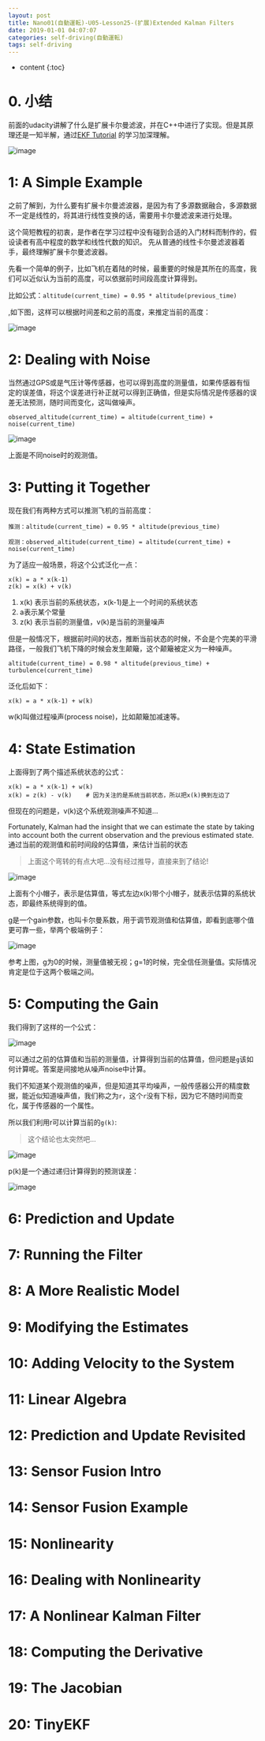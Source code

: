 ```yaml
---
layout: post
title: Nano01(自動運転)-U05-Lesson25-(扩展)Extended Kalman Filters
date: 2019-01-01 04:07:07
categories: self-driving(自動運転)
tags: self-driving
---
```

* content
{:toc}

# 0. 小结

前面的udacity讲解了什么是扩展卡尔曼滤波，并在C++中进行了实现。但是其原理还是一知半解，通过[EKF Tutorial](https://home.wlu.edu/~levys/kalman_tutorial/) 的学习加深理解。

![image](https://user-images.githubusercontent.com/18595935/52858613-f39f2400-316d-11e9-9dbf-6f649fddd0eb.png)


# 1: A Simple Example

之前了解到，为什么要有扩展卡尔曼滤波器，是因为有了多源数据融合，多源数据不一定是线性的，将其进行线性变换的话，需要用卡尔曼滤波来进行处理。

这个简短教程的初衷，是作者在学习过程中没有碰到合适的入门材料而制作的，假设读者有高中程度的数学和线性代数的知识。
先从普通的线性卡尔曼滤波器着手，最终理解扩展卡尔曼滤波器。

先看一个简单的例子，比如飞机在着陆的时候，最重要的时候是其所在的高度，我们可以近似认为当前的高度，可以依据前时间段高度计算得到。

比如公式：`altitude(current_time) = 0.95 * altitude(previous_time)`

,如下图，这样可以根据时间差和之前的高度，来推定当前的高度：

![image](https://user-images.githubusercontent.com/18595935/52856028-9653a480-3166-11e9-8b7b-2e09b1979be0.png)

# 2: Dealing with Noise

当然通过GPS或是气压计等传感器，也可以得到高度的测量值，如果传感器有恒定的误差值，将这个误差进行补正就可以得到正确值，但是实际情况是传感器的误差无法预测，随时间而变化，这叫做噪声。

`observed_altitude(current_time) = altitude(current_time) + noise(current_time)`

![image](https://user-images.githubusercontent.com/18595935/52856516-f434bc00-3167-11e9-88d7-5e14e21e1197.png)

上面是不同noise时的观测值。

# 3: Putting it Together

现在我们有两种方式可以推测飞机的当前高度：

```
推测：altitude(current_time) = 0.95 * altitude(previous_time)

观测：observed_altitude(current_time) = altitude(current_time) + noise(current_time)
```

为了适应一般场景，将这个公式泛化一点：

```
x(k) = a * x(k-1) 
z(k) = x(k) + v(k)
```
1. x(k) 表示当前的系统状态，x(k-1)是上一个时间的系统状态
2. a表示某个常量
3. z(k) 表示当前的测量值，v(k)是当前的测量噪声

但是一般情况下，根据前时间的状态，推断当前状态的时候，不会是个完美的平滑路径，一般我们飞机下降的时候会发生颠簸，这个颠簸被定义为一种噪声。

```
altitude(current_time) = 0.98 * altitude(previous_time) + turbulence(current_time)
```

泛化后如下：

```
x(k) = a * x(k-1) + w(k)
```

w(k)叫做过程噪声(process noise)，比如颠簸加减速等。

# 4: State Estimation

上面得到了两个描述系统状态的公式：

```
x(k) = a * x(k-1) + w(k)
x(k) = z(k) - v(k)    # 因为关注的是系统当前状态，所以把x(k)换到左边了
```

但现在的问题是，v(k)这个系统观测噪声不知道...

Fortunately, Kalman had the insight that we can estimate the state by taking into account both the current observation and the previous estimated state. 通过当前的观测值和前时间段的估算值，来估计当前的状态
> 上面这个弯转的有点大吧...没有经过推导，直接来到了结论!

![image](https://user-images.githubusercontent.com/18595935/52858066-7921d480-316c-11e9-9041-fa49c5386058.png)

上面有个小帽子，表示是估算值，等式左边x(k)带个小帽子，就表示估算的系统状态，即最终系统得到的值。

g是一个gain参数，也叫卡尔曼系数，用于调节观测值和估算值，即看到底哪个值更可靠一些，举两个极端例子：

![image](https://user-images.githubusercontent.com/18595935/52858510-ad49c500-316d-11e9-8917-ac3512930476.png)

参考上图，g为0的时候，测量值被无视；g=1的时候，完全信任测量值。实际情况肯定是位于这两个极端之间。

# 5: Computing the Gain

我们得到了这样的一个公式：

![image](https://user-images.githubusercontent.com/18595935/52858066-7921d480-316c-11e9-9041-fa49c5386058.png)

可以通过之前的估算值和当前的测量值，计算得到当前的估算值，但问题是`g`该如何计算呢。答案是间接地从噪声noise中计算。

我们不知道某个观测值的噪声，但是知道其平均噪声，一般传感器公开的精度数据，能近似知道噪声值，我们称之为`r`，这个`r`没有下标，因为它不随时间而变化，属于传感器的一个属性。

所以我们利用r可以计算当前的`g(k)`:
> 这个结论也太突然吧...

![image](https://user-images.githubusercontent.com/18595935/52897276-fe14f880-3215-11e9-9acf-55d44410674e.png)

p(k)是一个通过递归计算得到的预测误差：

![image](https://user-images.githubusercontent.com/18595935/52897323-724f9c00-3216-11e9-9857-4f6213e8b5e5.png)

# 6: Prediction and Update

# 7: Running the Filter

# 8: A More Realistic Model

# 9: Modifying the Estimates

# 10: Adding Velocity to the System

# 11: Linear Algebra

# 12: Prediction and Update Revisited

# 13: Sensor Fusion Intro

# 14: Sensor Fusion Example

# 15: Nonlinearity

# 16: Dealing with Nonlinearity

# 17: A Nonlinear Kalman Filter

# 18: Computing the Derivative

# 19: The Jacobian

# 20: TinyEKF
